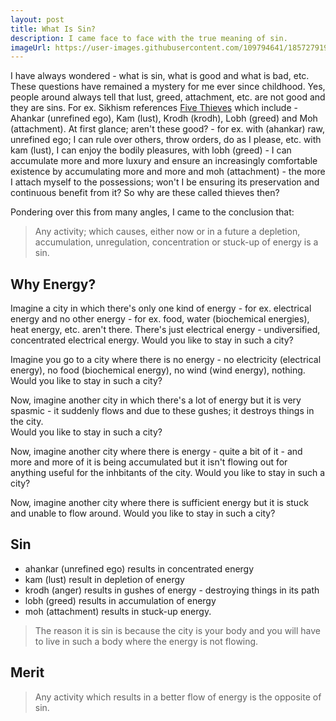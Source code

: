 ```yaml
---
layout: post
title: What Is Sin?
description: I came face to face with the true meaning of sin.
imageUrl: https://user-images.githubusercontent.com/109794641/185727919-c70206e0-e127-4bde-9143-3ed064bc0756.jpg
---
```


I have always wondered - what is sin, what is good and what is bad, etc.
These questions have remained a mystery for me ever since childhood.
Yes, people around always tell that lust, greed, attachment, etc. are not good and they are sins.
For ex. Sikhism references [Five Thieves](https://en.wikipedia.org/wiki/Five_Thieves) which include - Ahankar (unrefined ego),
Kam (lust), Krodh (krodh), Lobh (greed) and Moh (attachment).
At first glance; aren't these good? - for ex. with (ahankar) raw, unrefined ego; I can rule over others, throw orders, do as I please, etc.
with kam (lust), I can enjoy the bodily pleasures, with lobh (greed) - I can accumulate more and more luxury and ensure an increasingly
comfortable existence by accumulating more and more and moh (attachment) - the more I attach myself to the possessions; won't I be
ensuring its preservation and continuous benefit from it?  So why are these called thieves then?

Pondering over this from many angles, I came to the conclusion that:
> Any activity; which causes, either now or in a future a depletion, accumulation, 
> unregulation, concentration or stuck-up of energy
> is a sin.

## Why Energy?
Imagine a city in which there's only one kind of energy - for ex. electrical energy and no other energy - for ex. food, water (biochemical energies),
heat energy, etc. aren't there.  There's just electrical energy - undiversified, concentrated electrical energy.
Would you like to stay in such a city?

Imagine you go to a city where there is no energy - no electricity (electrical energy), no food (biochemical energy), no wind (wind energy), nothing.
Would you like to stay in such a city?

Now, imagine another city in which there's a lot of energy but it is very spasmic - it suddenly flows and due to these gushes; it destroys things
in the city.  
Would you like to stay in such a city?

Now, imagine another city where there is energy - quite a bit of it - and more and more of it is being accumulated but it isn't flowing out for anything
useful for the inhbitants of the city. 
Would you like to stay in such a city?

Now, imagine another city where there is sufficient energy but it is stuck and unable to flow around.
Would you like to stay in such a city?

## Sin
- ahankar (unrefined ego) results in concentrated energy
- kam (lust) result in depletion of energy
- krodh (anger) results in gushes of energy - destroying things in its path
- lobh (greed) results in accumulation of energy
- moh (attachment) results in stuck-up energy.

> The reason it is sin is because the city is your body and you will have to live in such a body where the energy is not flowing.

## Merit
> Any activity which results in a better flow of energy is the opposite of sin.


